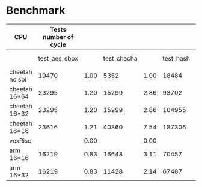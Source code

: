 # Benchmark

| CPU           |Tests number of cycle |   |             |            |            |           |            |          |          |          |          |
|---------------|---------------|----------|-------------|-----------|-------------|-----------|------------|----------|----------|----------|----------|
|               | test_aes_sbox |          | test_chacha |           | test_hash   |           | test_stress|          |test_xtea |          | Geo mean | -->
| cheetah no spi| 19470         | 1.00     | 5352        | 1.00      | 18484       | 1.00      | 2428	    |1.00	     |6741	    |1.00	     |1.00      |
| cheetah 16*64 | 23295         | 1.20     | 15299       | 2.86      | 93702       | 5.07      | 21367	    |8.80	     |10886	    |1.61	     |3.01      |
| cheetah 16*32 | 23295         | 1.20     | 15299       | 2.86      | 104955      | 5.68      | 22010	    |9.07	     |10886	    |1.61	     |3.10      |
| cheetah 16*16 | 23616         | 1.21     | 40360       | 7.54      | 187306      | 10.13     | 39051	    |16.08     |11208	    |1.66	     |4.77      |
| vexRisc       |               | 0.00     |             | 0.00      |             | 0.00      |        |0.00	     |          |0.00	     |          |
| arm 16*16     | 16219         | 0.83     | 16648       | 3.11      | 70457       | 3.81      | 21138	    |8.71	     |10094	    |1.50	     |2.64      |
| arm 16*32     | 16219         | 0.83     | 11428       | 2.14      | 67487       | 3.65      | 11328	    |4.67	     |10004	    |1.48	     |2.14      |



